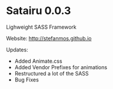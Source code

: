 # Satairu 0.0.3
Lighweight SASS Framework

Website: http://stefanmos.github.io

Updates:
- Added Animate.css
- Added Vendor Prefixes for animations
- Restructured a lot of the SASS
- Bug Fixes
